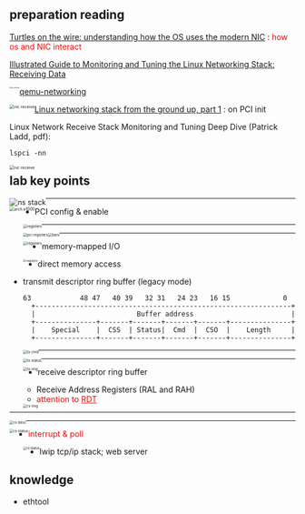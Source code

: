 

## preparation reading

[Turtles on the wire: understanding how the OS uses the modern NIC](https://www.tritondatacenter.com/blog/virtualizing-nics) :  <font color="red">how os and NIC interact</font>

[Illustrated Guide to Monitoring and Tuning the Linux Networking Stack: Receiving Data](https://blog.packagecloud.io/illustrated-guide-monitoring-tuning-linux-networking-stack-receiving-data/)

<img src="./raw/lab6-nic-receive.jpeg?raw=true" alt="nic receive" style="zoom:20%; float:left" />

[qemu-networking](https://wiki.qemu.org/Documentation/Networking)

<img src="./raw/lab6-qemu-networking.png?raw=true" alt="nic receive" style="zoom:50%; float:left" />

[Linux networking stack from the ground up, part 1](https://www.privateinternetaccess.com/blog/linux-networking-stack-from-the-ground-up-part-1/) : on PCI init

Linux Network Receive Stack Monitoring and Tuning Deep Dive (Patrick Ladd, pdf): 

`lspci -nn`

<img src="./raw/lab6-lspci.jpg?raw=true" alt="nic receive" style="zoom:50%; float:left" />



## lab key points

<img src="./raw/lab6-ns.png?raw=true" alt="ns stack" style="zoom:90%; float:left" />

------

<img src="./raw/lab6-e1000-arch.png?raw=true" alt="arch e1000" style="zoom:50%; float:left" />

- PCI config & enable

  <img src="./raw/lab6-pci-config.png?raw=true" alt="registers" style="zoom:45%; float:left" />

  ------

  <img src="./raw/lab6-pci-regs.png?raw=true" alt="pci registers" style="zoom:45%; float:left" />

  <img src="./raw/lab6-bars.png?raw=true" alt="bars" style="zoom:45%; float:left" />

  ------

  <img src="./raw/lab6-registers.png?raw=true" alt="registers" style="zoom:45%; float:left" />

- memory-mapped I/O

  <img src="./raw/lab6-nic-host-mapping.png?raw=true" alt="registers" style="zoom:35%; float:left" />

- direct memory access

- transmit descriptor ring buffer (legacy mode)

  ```
  63            48 47   40 39   32 31   24 23   16 15             0
    +---------------------------------------------------------------+
    |                         Buffer address                        |
    +---------------+-------+-------+-------+-------+---------------+
    |    Special    |  CSS  | Status|  Cmd  |  CSO  |    Length     |
    +---------------+-------+-------+-------+-------+---------------+
  ```

  <img src="./raw/lab6-tx-desc-cmd.png?raw=true" alt="tx cmd" style="zoom:45%; float:left" />

  ------

  <img src="./raw/lab6-tx-desc-status.png?raw=true" alt="tx status" style="zoom:45%; float:left" />

  ------

  <img src="./raw/lab6-tx-ring.png?raw=true" alt="tx ring" style="zoom:45%; float:left" />


- receive descriptor ring buffer


  - Receive Address Registers (RAL and RAH)
  - <font color="red">attention to <u>RDT</u></font>

  <img src="./raw/lab6-rx-ring.png?raw=true" alt="rx ring" style="zoom:45%; float:left" />

















------

  <img src="./raw/lab6-rx-desc.png?raw=true" alt="rx desc" style="zoom:45%; float:left" />





------

  <img src="./raw/lab6-rx-desc-status.png?raw=true" alt="rx status" style="zoom:45%; float:left" />







- <font color="red">interrupt & poll</font>

  <img src="./raw/lab6-rx-intr.png?raw=true" alt="rx status" style="zoom:40%; float:left" />

- lwip tcp/ip stack; web server



## knowledge

- ethtool
